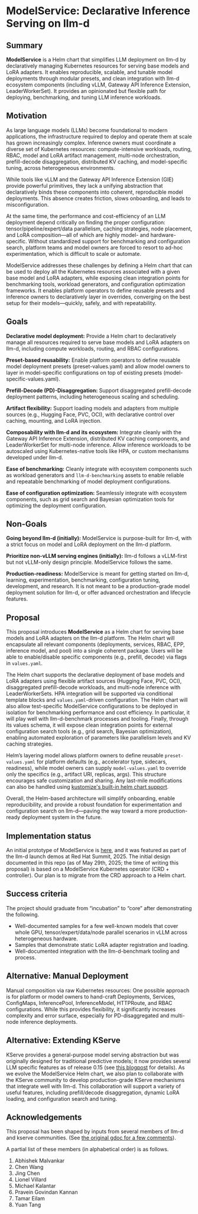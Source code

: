 # ModelService: Declarative Inference Serving on llm-d

## Summary

**ModelService** is a Helm chart that simplifies LLM deployment on llm-d by declaratively managing Kubernetes resources for serving base models and LoRA adapters. It enables reproducible, scalable, and tunable model deployments through modular presets, and clean integration with llm-d ecosystem components (including vLLM, Gateway API Inference Extension, LeaderWorkerSet). It provides an opinionated but flexible path for deploying, benchmarking, and tuning LLM inference workloads.

## Motivation

As large language models (LLMs) become foundational to modern applications, the infrastructure required to deploy and operate them at scale has grown increasingly complex. Inference owners must coordinate a diverse set of Kubernetes resources: compute-intensive workloads, routing, RBAC, model and LoRA artifact management, multi-node orchestration, prefill-decode disaggregation, distributed KV caching, and model-specific tuning, across heterogeneous environments.

While tools like vLLM and the Gateway API Inference Extension (GIE) provide powerful primitives, they lack a unifying abstraction that declaratively binds these components into coherent, reproducible model deployments. This absence creates friction, slows onboarding, and leads to misconfiguration.

At the same time, the performance and cost-efficiency of an LLM deployment depend critically on finding the proper configuration: tensor/pipeline/expert/data parallelism, caching strategies, node placement, and LoRA composition—all of which are highly model- and hardware-specific. Without standardized support for benchmarking and configuration search, platform teams and model owners are forced to resort to ad-hoc experimentation, which is difficult to scale or automate.

ModelService addresses these challenges by defining a Helm chart that can be used to deploy all the Kubernetes resources associated with a given base model and LoRA adapters, while exposing clean integration points for benchmarking tools, workload generators, and configuration optimization frameworks. It enables platform operators to define reusable presets and inference owners to declaratively layer in overrides, converging on the best setup for their models—quickly, safely, and with repeatability.

## Goals

**Declarative model deployment:** Provide a Helm chart to declaratively manage all resources required to serve base models and LoRA adapters on llm-d, including compute workloads, routing, and RBAC configurations.

**Preset-based reusability:** Enable platform operators to define reusable model deployment presets (preset-values.yaml) and allow model owners to layer in model-specific configurations on top of existing presets (model-specific-values.yaml).

**Prefill-Decode (PD)-Disaggregation:** Support disaggregated prefill-decode deployment patterns, including heterogeneous scaling and scheduling.

**Artifact flexibility:** Support loading models and adapters from multiple sources (e.g., Hugging Face, PVC, OCI), with declarative control over caching, mounting, and LoRA injection.

**Composability with llm-d and its ecosystem:** Integrate cleanly with the Gateway API Inference Extension, distributed KV caching components, and LeaderWorkerSet for multi-node inference. Allow inference workloads to be autoscaled using Kubernetes-native tools like HPA, or custom mechanisms developed under llm-d.

**Ease of benchmarking:** Cleanly integrate with ecosystem components such as workload generators and `llm-d-benchmarking` assets to enable reliable and repeatable benchmarking of model deployment configurations.

**Ease of configuration optimization:** Seamlessly integrate with ecosystem components, such as grid search and Bayesian optimization tools for optimizing the deployment configuration.


## Non-Goals

**Going beyond llm-d (initially):** ModelService is purpose-built for llm-d, with a strict focus on model and LoRA deployment on the llm-d platform.

**Prioritize non-vLLM serving engines (initially):** llm-d follows a vLLM-first but not vLLM-only design principle. ModelService follows the same.

**Production-readiness:** ModelService is meant for getting started on llm-d, learning, experimentation, benchmarking, configuration tuning, development, and research. It is not meant to be a production-grade model deployment solution for llm-d, or offer advanced orchestration and lifecycle features.

## Proposal

This proposal introduces **ModelService** as a Helm chart for serving base models and LoRA adapters on the llm-d platform. The Helm chart will encapsulate all relevant components (deployments, services, RBAC, EPP, inference model, and pool) into a single coherent package. Users will be able to enable/disable specific components (e.g., prefill, decode) via flags in `values.yaml`.

The Helm chart supports the declarative deployment of base models and LoRA adapters using flexible artifact sources (Hugging Face, PVC, OCI), disaggregated prefill-decode workloads, and multi-node inference with LeaderWorkerSets. HPA integration will be supported via conditional template blocks and `values.yaml`-driven configuration. The Helm chart will also allow test-specific ModelService configurations to be deployed in isolation for benchmarking performance and cost efficiency. In particular, it will play well with llm-d-benchmark processes and tooling. Finally, through its values schema, it will expose clean integration points for external configuration search tools (e.g., grid search, Bayesian optimization), enabling automated exploration of parameters like parallelism levels and KV caching strategies.

Helm’s layering model allows platform owners to define reusable `preset-values.yaml` for platform defaults (e.g., accelerator type, sidecars, readiness), while model owners can supply `model-values.yaml` to override only the specifics (e.g., artifact URI, replicas, args). This structure encourages safe customization and sharing. Any last-mile modifications can also be handled using [kustomize's built-in helm chart support](https://github.com/kubernetes-sigs/kustomize/blob/master/examples/chart.md).

Overall, the Helm-based architecture will simplify onboarding, enable reproducibility, and provide a robust foundation for experimentation and configuration search on llm-d—paving the way toward a more production-ready deployment system in the future.


## Implementation status

An initial prototype of ModelService is [here](https://github.com/llm-d/llm-d-model-service/tree/main), and it was featured as part of the llm-d launch demos at Red Hat Summit, 2025. The initial design documented in this repo (as of May 29th, 2025; the time of writing this proposal) is based on a ModelService Kubernetes operator (CRD + controller). Our plan is to migrate from the CRD approach to a Helm chart.

## Success criteria

The project should graduate from “incubation” to “core” after demonstrating the following.

* Well-documented samples for a few well-known models that cover whole GPU, tensor/expert/data/node parallel scenarios in vLLM across heterogeneous hardware.
* Samples that demonstrate static LoRA adapter registration and loading.
* Well-documented integration with the llm-d-benchmark tooling and process.

## Alternative: Manual Deployment

Manual composition via raw Kubernetes resources:  One possible approach is for platform or model owners to hand-craft Deployments, Services, ConfigMaps, InferencePool, InferenceModel, HTTPRoute, and RBAC configurations. While this provides flexibility, it significantly increases complexity and error surface, especially for PD-disaggregated and multi-node inference deployments.

## Alternative: Extending KServe

KServe provides a general-purpose model serving abstraction but was originally designed for traditional predictive models; it now provides several LLM specific features as of release 0.15 (see [this blogpost](https://kserve.github.io/website/master/blog/articles/2025-05-27-KServe-0.15-release/) for details). As we evolve the ModelService Helm chart, we also plan to collaborate with the KServe community to develop production-grade KServe mechanisms that integrate well with llm-d. This collaboration will support a variety of useful features, including prefill/decode disaggregation, dynamic LoRA loading, and configuration search and tuning.

## Acknowledgements

This proposal has been shaped by inputs from several members of llm-d and kserve communities. (See [the original gdoc for a few comments](https://docs.google.com/document/d/1HA-2yNZpc1F4KhyeYA30shjZpYEDqGIJXqVgDVv3SWU/edit?usp=sharing)).

A partial list of these members (in alphabetical order) is as follows.

1. Abhishek Malvankar
2. Chen Wang
3. Jing Chen
4. Lionel Villard
5. Michael Kalantar
6. Pravein Govindan Kannan
7. Tamar Eilam
8. Yuan Tang